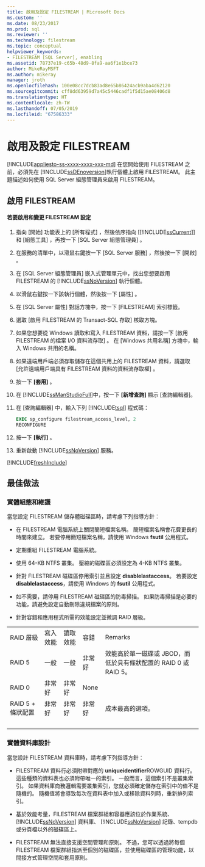 ```yaml
---
title: 啟用及設定 FILESTREAM | Microsoft Docs
ms.custom: ''
ms.date: 08/23/2017
ms.prod: sql
ms.reviewer: ''
ms.technology: filestream
ms.topic: conceptual
helpviewer_keywords:
- FILESTREAM [SQL Server], enabling
ms.assetid: 78737e19-c65b-48d9-8fa9-aa6f1e1bce73
author: MikeRayMSFT
ms.author: mikeray
manager: jroth
ms.openlocfilehash: 100e08cc7dcb83ad8e65b86424acb9aba4d62120
ms.sourcegitcommit: cff8dd63959d7a45c5446cadf1f5d15ae08406d8
ms.translationtype: HT
ms.contentlocale: zh-TW
ms.lasthandoff: 07/05/2019
ms.locfileid: "67586333"
---
```

# <a name="enable-and-configure-filestream"></a>啟用及設定 FILESTREAM

[!INCLUDE[appliesto-ss-xxxx-xxxx-xxx-md](../../includes/appliesto-ss-xxxx-xxxx-xxx-md.md)]
  在您開始使用 FILESTREAM 之前，必須先在 [!INCLUDE[ssDEnoversion](../../includes/ssdenoversion-md.md)]執行個體上啟用 FILESTREAM。 此主題描述如何使用 SQL Server 組態管理員來啟用 FILESTREAM。  
  
##  <a name="enabling"></a> 啟用 FILESTREAM  
  
#### <a name="to-enable-and-change-filestream-settings"></a>若要啟用和變更 FILESTREAM 設定  
  
1.  指向 [開始]  功能表上的 [所有程式]  ，然後依序指向 [[!INCLUDE[ssCurrent](../../includes/sscurrent-md.md)]] 和 [組態工具]  ，再按一下 [SQL Server 組態管理員]  。  
  
2.  在服務的清單中，以滑鼠右鍵按一下 [SQL Server 服務]  ，然後按一下 [開啟]  。  
  
3.  在 [SQL Server 組態管理員]  嵌入式管理單元中，找出您想要啟用 FILESTREAM 的 [!INCLUDE[ssNoVersion](../../includes/ssnoversion-md.md)] 執行個體。  
  
4.  以滑鼠右鍵按一下該執行個體，然後按一下 [屬性]  。  
  
5.  在 [SQL Server 屬性]  對話方塊中，按一下 [FILESTREAM]  索引標籤。  
  
6.  選取 [啟用 FILESTREAM 的 Transact-SQL 存取]  核取方塊。  
  
7.  如果您想要從 Windows 讀取和寫入 FILESTREAM 資料，請按一下 [啟用 FILESTREAM 的檔案 I/O 資料流存取]  。 在 [Windows 共用名稱]  方塊中，輸入 Windows 共用的名稱。  
  
8.  如果遠端用戶端必須存取儲存在這個共用上的 FILESTREAM 資料，請選取 [允許遠端用戶端具有 FILESTREAM 資料的資料流存取權]  。  
  
9. 按一下 **[套用]** 。  
  
10. 在 [!INCLUDE[ssManStudioFull](../../includes/ssmanstudiofull-md.md)]中，按一下 **[新增查詢]** 顯示 [查詢編輯器]。  
  
11. 在 [查詢編輯器] 中，輸入下列 [!INCLUDE[tsql](../../includes/tsql-md.md)] 程式碼：  
  
    ```sql  
    EXEC sp_configure filestream_access_level, 2  
    RECONFIGURE  
    ```  
  
12. 按一下 **[執行]** 。  
  
13. 重新啟動 [!INCLUDE[ssNoVersion](../../includes/ssnoversion-md.md)] 服務。  

[!INCLUDE[freshInclude](../../includes/paragraph-content/fresh-note-steps-feedback.md)]

##  <a name="best"></a> 最佳做法  
  
###  <a name="config"></a> 實體組態和維護  
 當您設定 FILESTREAM 儲存體磁碟區時，請考慮下列指導方針：  
  
-   在 FILESTREAM 電腦系統上關閉簡短檔案名稱。 簡短檔案名稱會花費更長的時間來建立。 若要停用簡短檔案名稱，請使用 Windows **fsutil** 公用程式。  
  
-   定期重組 FILESTREAM 電腦系統。  
  
-   使用 64-KB NTFS 叢集。 壓縮的磁碟區必須設定為 4-KB NTFS 叢集。  
  
-   針對 FILESTREAM 磁碟區停用索引並且設定 **disablelastaccess**。 若要設定 **disablelastaccess**，請使用 Windows 的 **fsutil** 公用程式。  
  
-   如不需要，請停用 FILESTREAM 磁碟區的防毒掃描。 如果防毒掃描是必要的功能，請避免設定自動刪除違規檔案的原則。  
  
-   針對容錯和應用程式所需的效能設定並微調 RAID 層級。  
  
||||||  
|-|-|-|-|-|  
|RAID 層級|寫入效能|讀取效能|容錯|Remarks|  
|RAID 5|一般|一般|非常好|效能高於單一磁碟或 JBOD，而低於具有條狀配置的 RAID 0 或 RAID 5。|  
|RAID 0|非常好|非常好|None||  
|RAID 5 + 條狀配置|非常好|非常好|非常好|成本最高的選項。|  
| &nbsp; | &nbsp; | &nbsp; | &nbsp; | &nbsp; |
  
  
###  <a name="database"></a> 實體資料庫設計  
 當您設計 FILESTREAM 資料庫時，請考慮下列指導方針：  
  
-   FILESTREAM 資料行必須附帶對應的 **uniqueidentifier**ROWGUID 資料行。 這些種類的資料表也必須附帶唯一的索引。 一般而言，這個索引不是叢集索引。 如果資料庫商務邏輯需要叢集索引，您就必須確定儲存在索引中的值不是隨機的。 隨機值將會導致每次在資料表中加入或移除資料列時，重新排列索引。  
  
-   基於效能考量，FILESTREAM 檔案群組和容器應該位於作業系統、 [!INCLUDE[ssNoVersion](../../includes/ssnoversion-md.md)] 資料庫、 [!INCLUDE[ssNoVersion](../../includes/ssnoversion-md.md)] 記錄、tempdb 或分頁檔以外的磁碟區上。  
  
-   FILESTREAM 無法直接支援空間管理和原則。 不過，您可以透過將每個 FILESTREAM 檔案群組指派至個別的磁碟區，並使用磁碟區的管理功能，以間接方式管理空間和套用原則。  
  
  
